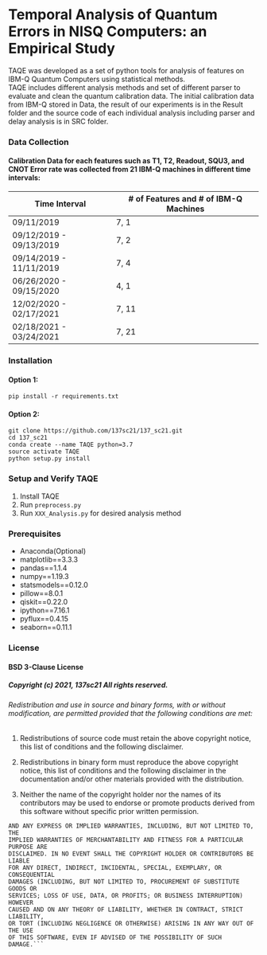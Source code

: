 # Temporal Analysis of Quantum Errors in NISQ Computers: an Empirical Study

TAQE was developed as a set of python tools for analysis of features on IBM-Q Quantum Computers using statistical methods.  
TAQE includes different analysis methods and set of different parser to evaluate and clean the quantum calibration data. The initial calibration data from IBM-Q stored in Data, the result of our experiments is in the Result folder and the source code of each individual analysis including parser and delay analysis is in SRC folder.



### Data Collection

#### Calibration Data for each features such as T1, T2, Readout, SQU3, and CNOT Error rate was collected from 21 IBM-Q machines in different time intervals: 

| Time Interval           | # of Features and # of IBM-Q Machines |
|-------------------------|---------------------------------------|
| 09/11/2019              | 7,  1                                 |
| 09/12/2019 - 09/13/2019 | 7,  2                                 |
| 09/14/2019 - 11/11/2019 | 7,  4                                 |
| 06/26/2020 - 09/15/2020 | 4,  1                                 |
| 12/02/2020 - 02/17/2021 | 7,  11                                |
| 02/18/2021 - 03/24/2021 | 7,  21                                |


### Installation 
#### Option 1:

```shell
pip install -r requirements.txt
```
#### Option 2: 
```shell
git clone https://github.com/137sc21/137_sc21.git
cd 137_sc21
conda create --name TAQE python=3.7
source activate TAQE
python setup.py install
```
### Setup and Verify TAQE

1. Install TAQE
2. Run `preprocess.py`
3. Run `XXX_Analysis.py` for desired analysis method

### Prerequisites
- Anaconda(Optional)
- matplotlib==3.3.3
- pandas==1.1.4
- numpy==1.19.3
- statsmodels==0.12.0
- pillow==8.0.1
- qiskit==0.22.0
- ipython==7.16.1
- pyflux==0.4.15
- seaborn==0.11.1


### License 

#### BSD 3-Clause License

##### Copyright (c) 2021, 137sc21 All rights reserved.

###### Redistribution and use in source and binary forms, with or without modification, are permitted provided that the following conditions are met:

1. Redistributions of source code must retain the above copyright notice, this
   list of conditions and the following disclaimer.

2. Redistributions in binary form must reproduce the above copyright notice,
   this list of conditions and the following disclaimer in the documentation
   and/or other materials provided with the distribution.

3. Neither the name of the copyright holder nor the names of its
   contributors may be used to endorse or promote products derived from
   this software without specific prior written permission.

```THIS SOFTWARE IS PROVIDED BY THE COPYRIGHT HOLDERS AND CONTRIBUTORS "AS IS"
AND ANY EXPRESS OR IMPLIED WARRANTIES, INCLUDING, BUT NOT LIMITED TO, THE
IMPLIED WARRANTIES OF MERCHANTABILITY AND FITNESS FOR A PARTICULAR PURPOSE ARE
DISCLAIMED. IN NO EVENT SHALL THE COPYRIGHT HOLDER OR CONTRIBUTORS BE LIABLE
FOR ANY DIRECT, INDIRECT, INCIDENTAL, SPECIAL, EXEMPLARY, OR CONSEQUENTIAL
DAMAGES (INCLUDING, BUT NOT LIMITED TO, PROCUREMENT OF SUBSTITUTE GOODS OR
SERVICES; LOSS OF USE, DATA, OR PROFITS; OR BUSINESS INTERRUPTION) HOWEVER
CAUSED AND ON ANY THEORY OF LIABILITY, WHETHER IN CONTRACT, STRICT LIABILITY,
OR TORT (INCLUDING NEGLIGENCE OR OTHERWISE) ARISING IN ANY WAY OUT OF THE USE
OF THIS SOFTWARE, EVEN IF ADVISED OF THE POSSIBILITY OF SUCH DAMAGE.```
